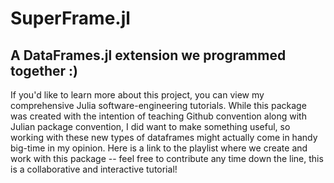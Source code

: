 # SuperFrame.jl
## A DataFrames.jl extension we programmed together :)
If you'd like to learn more about this project, you can view my comprehensive Julia software-engineering tutorials. While this package was created with the intention of teaching Github convention along with Julian package convention, I did want to make something useful, so working with these new types of dataframes might actually come in handy big-time in my opinion. Here is a link to the playlist where we create and work with this package -- feel free to contribute any time down the line, this is a collaborative and interactive tutorial!
